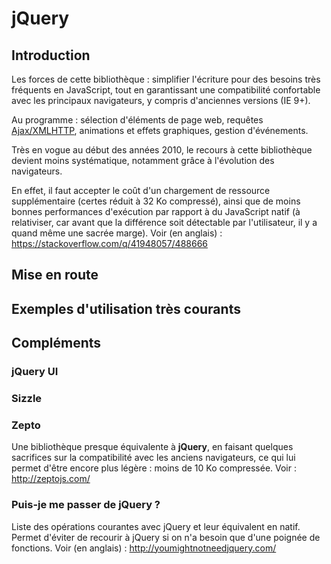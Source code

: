 # jQuery

## Introduction

Les forces de cette bibliothèque : simplifier l'écriture pour des besoins très fréquents en JavaScript,
tout en garantissant une compatibilité confortable avec les principaux navigateurs, y compris d'anciennes versions (IE 9+).

Au programme : sélection d'éléments de page web, requêtes [Ajax/XMLHTTP](http://www.toutjavascript.com/savoir/xmlhttprequest.php3),
animations et effets graphiques, gestion d'événements.

Très en vogue au début des années 2010, le recours à cette bibliothèque devient moins systématique,
notamment grâce à l'évolution des navigateurs.

En effet, il faut accepter le coût d'un chargement de ressource supplémentaire (certes réduit à 32 Ko compressé),
ainsi que de moins bonnes performances d'exécution par rapport à du JavaScript natif (à relativiser, car avant
que la différence soit détectable par l'utilisateur, il y a quand même une sacrée marge).
Voir (en anglais) : https://stackoverflow.com/q/41948057/488666

## Mise en route



## Exemples d'utilisation très courants



## Compléments

### jQuery UI


### Sizzle



### Zepto

Une bibliothèque presque équivalente à **jQuery**, en faisant quelques sacrifices sur la compatibilité avec les anciens navigateurs,
ce qui lui permet d'être encore plus légère : moins de 10 Ko compressée.
Voir : http://zeptojs.com/

### Puis-je me passer de jQuery ?

Liste des opérations courantes avec jQuery et leur équivalent en natif.
Permet d'éviter de recourir à jQuery si on n'a besoin que d'une poignée de fonctions.
Voir (en anglais) : http://youmightnotneedjquery.com/
